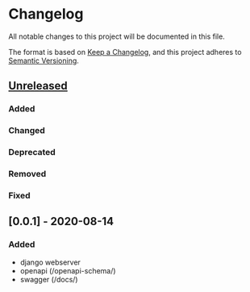 # Changelog
All notable changes to this project will be documented in this file.

The format is based on [Keep a Changelog](https://keepachangelog.com/en/1.0.0/),
and this project adheres to [Semantic Versioning](https://semver.org/spec/v2.0.0.html).

## [Unreleased]
### Added
### Changed
### Deprecated
### Removed
### Fixed

[Unreleased]: https://github.com/greenbone/pheme/compare/v0.0.1...HEAD


## [0.0.1] - 2020-08-14
### Added
- django webserver
- openapi (/openapi-schema/)
- swagger (/docs/) 
